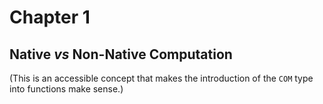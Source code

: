 # Chapter 1

## Native *vs* Non-Native Computation
(This is an accessible concept that makes the introduction of the `COM` type into functions make sense.)